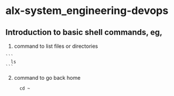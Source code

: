 # alx-system_engineering-devops

## Introduction to basic shell commands, eg,

  1. command to list files or directories

    ```
      ls
    ```

  2. command to go back home

     ```
       cd ~
     ```
